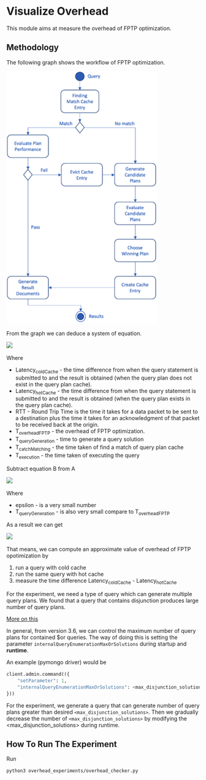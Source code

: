 Visualize Overhead
====
This module aims at measure the overhead of FPTP optimization.

Methodology
----
The following graph shows the workflow of FPTP optimization.

![](./images/fptp.png)

From the graph we can deduce a system of equation. 

![](http://www.sciweavers.org/upload/Tex2Img_1624811048/render.png)

Where 
* Latency<sub>coldCache</sub> - the time difference from when the 
query statement is submitted to and the result is obtained (when the query 
plan does not exist in the query plan cache).
* Latency<sub>hotCache</sub> - the time difference from when the 
query statement is submitted to and the result is obtained (when the query 
plan exists in the query plan cache).
* RTT - Round Trip Time is the time it takes for a data packet 
to be sent to a destination plus the time it takes for an acknowledgment of
 that packet to be received back at the origin.
* T<sub>overheadFPTP</sub> - the overhead of FPTP optimization.
* T<sub>queryGeneration</sub> - time to generate a query solution
* T<sub>catchMatching</sub> - the time taken of find a match of query plan cache
* T<sub>execution</sub> - the time taken of executing the query

Subtract equation B from A

![](http://www.sciweavers.org/upload/Tex2Img_1624812487/render.png)

Where
* epsilon - is a very small number
* T<sub>queryGeneration</sub> - is also very small compare to T<sub>overheadFPTP</sub>

As a result we can get 

![](http://www.sciweavers.org/upload/Tex2Img_1624812968/render.png)

That means, we can compute an approximate value of overhead of FPTP opotimization by
1. run a query with cold cache
2. run the same query with hot cache
3. measure the time difference Latency<sub>coldCache</sub> - Latency<sub>hotCache</sub>

For the experiment, we need a type of query which can generate multiple query plans.
We found that a query that contains disjunction produces large number of query plans.

[More on this](https://jira.mongodb.org/browse/SERVER-36393)

In general, from version 3.6, we can control the maximum number of query plans 
 for contained $or queries. The way of doing this is setting the parameter 
 `internalQueryEnumerationMaxOrSolutions` during startup and **runtime**.
 
An example (pymongo driver) would be
```python
client.admin.command(({
    "setParameter": 1, 
    "internalQueryEnumerationMaxOrSolutions": <max_disjunction_solutions>
}))
```

For the experiment, we generate a query that can generate
number of query plans greater than desired `<max_disjunction_solutions>`. Then we gradually
 decrease the number of `<max_disjunction_solutions>`
by modifying the <max_disjunction_solutions> during runtime.

How To Run The Experiment
----
Run
```shell script
python3 overhead_experiments/overhead_checker.py
```



